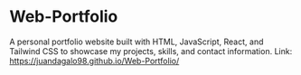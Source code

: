 # Web-Portfolio
A personal portfolio website built with HTML, JavaScript, React, and Tailwind CSS to showcase my projects, skills, and contact information.
Link: https://juandagalo98.github.io/Web-Portfolio/
